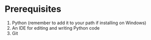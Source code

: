 # Prerequisites

1. Python (remember to add it to your path if installing on Windows)
2. An IDE for editing and writing Python code
3. Git